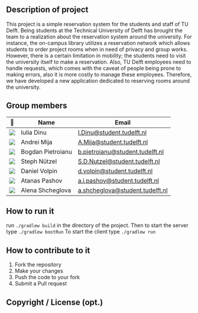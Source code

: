 ## Description of project
This project is a simple reservation system for the students and staff of TU Delft. 
Being students at the Technical University of Delft has brought the team to a realization about the reservation system around the university. 
For instance, the on-campus library utilizes a reservation network which allows students to order project rooms when in need of privacy and group works. 
However, there is a certain limitation in mobility; the students need to visit the university itself to make a reservation. 
Also, TU Delft employees need to handle requests, which comes with the caveat of people being prone to making errors, also it is more costly to manage these employees. 
Therefore, we have developed a new application dedicated to reserving rooms around the university.

## Group members

| 📸 | Name | Email |
|---|---|---|
| ![](https://i.imgur.com/8grMntD.jpg) | Iulia Dinu | I.Dinu@student.tudelft.nl |
| ![](https://secure.gravatar.com/avatar/82124a47694f17516db3b1827918e446?s=800&d=identicon&length=4&size=50) | Andrei Mija | A.Mija@student.tudelft.nl |
| ![](https://secure.gravatar.com/avatar/f3d66b3e971824f31e66891ac173b1e3?s=800&d=identicon&length=4&size=50) | Bogdan Pietroianu | b.pietroianu@student.tudelft.nl|
| ![](https://secure.gravatar.com/avatar/f635ccbcd154fa24e22bed4804e6b59e?s=800&d=identicon&length=4&size=50) | Steph Nützel | S.D.Nutzel@student.tudelft.nl|
| ![](https://secure.gravatar.com/avatar/c81c0f527815098681c77ec3b5b5e860?s=800&d=identicon&length=4&size=50) | Daniel Volpin | d.volpin@student.tudelft.nl |
| ![](https://secure.gravatar.com/avatar/07cb2708c56c94ca1bc69e0055cc5eae?s=800&d=identicon&length=4&size=50) | Atanas Pashov | a.i.pashov@student.tudelft.nl|
| ![](https://secure.gravatar.com/avatar/d0f07d3ac1a1308421210c5c082357a4?s=800&d=identicon&length=4&size=50) | Alena Shcheglova | a.shcheglova@student.tudelft.nl|
<!-- Instructions (remove once assignment has been completed -->
<!-- - Add (only!) your own name to the table above (use Markdown formatting) -->
<!-- - Mention your *student* email address -->
<!-- - Preferably add a recognisable photo, otherwise add your GitLab photo -->
<!-- - (please make sure the photos have the same size) --> 

## How to run it
run ```./gradlew build``` in the directory of the project.
    Then to start the server type
    ```./gradlew bootRun```
    To start the client type
    ```./gradlew run```


## How to contribute to it
1. Fork the repository
2. Make your changes
4. Push the code to your fork
5. Submit a Pull request

## Copyright / License (opt.)
